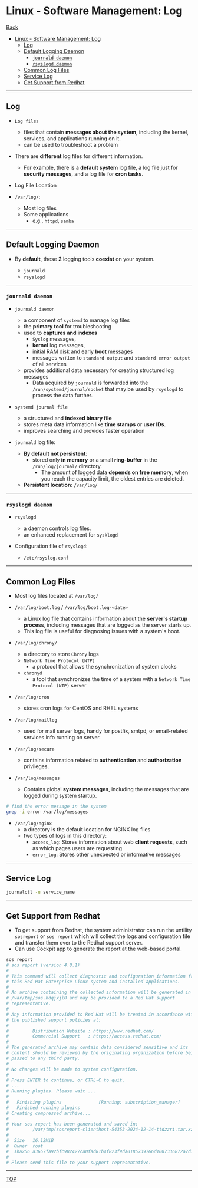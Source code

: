 # Linux - Software Management: Log

[Back](../../index.md)

- [Linux - Software Management: Log](#linux---software-management-log)
  - [Log](#log)
  - [Default Logging Daemon](#default-logging-daemon)
    - [`journald daemon`](#journald-daemon)
    - [`rsyslogd daemon`](#rsyslogd-daemon)
  - [Common Log Files](#common-log-files)
  - [Service Log](#service-log)
  - [Get Support from Redhat](#get-support-from-redhat)

---

## Log

- `Log files`
  - files that contain **messages about the system**, including the kernel, services, and applications running on it.
  - can be used to troubleshoot a problem
- There are **different** log files for different information.

  - For example, there is a **default system** log file, a log file just for **security messages**, and a log file for **cron tasks**.

- Log File Location

- `/var/log/`:
  - Most log files
  - Some applications
    - e.g., `httpd`, `samba`

---

## Default Logging Daemon

- By **default**, these **2** logging tools **coexist** on your system.

  - `journald`
  - `rsyslogd`

---

### `journald daemon`

- `journald daemon`

  - a component of `systemd` to manage log files
  - the **primary tool** for troubleshooting
  - used to **captures and indexes**
    - `Syslog` messages,
    - **kernel** log messages,
    - initial RAM disk and early **boot** messages
    - messages written to `standard output` and `standard error output` of all services
  - provides additional data necessary for creating structured log messages
    - Data acquired by `journald` is forwarded into the `/run/systemd/journal/socket` that may be used by `rsyslogd` to process the data further.

- `systemd journal file`

  - a structured and **indexed binary file**
  - stores meta data information like **time stamps** or **user IDs**.
  - improves searching and provides faster operation

- `journald` log file:

  - **By default not persistent**:
    - stored only **in memory** or a small **ring-buffer** in the `/run/log/journal/` directory.
      - The amount of logged data **depends on free memory**, when you reach the capacity limit, the oldest entries are deleted.
  - **Persistent location**: `/var/log/`

---

### `rsyslogd daemon`

- `rsyslogd`

  - a daemon controls log files.
  - an enhanced replacement for `sysklogd`

- Configuration file of `rsyslogd`:
  - `/etc/rsyslog.conf`

---

## Common Log Files

- Most log files located at `/var/log/`

- `/var/log/boot.log` / `/var/log/boot.log-<date>`

  - a Linux log file that contains information about the **server's startup process**, including messages that are logged as the server starts up.
  - This log file is useful for diagnosing issues with a system's boot.

- `/var/log/chrony/`

  - a directory to store `Chrony` logs
  - `Network Time Protocol (NTP)`
    - a protocol that allows the synchronization of system clocks
  - `chronyd`
    - a tool that synchronizes the time of a system with a `Network Time Protocol (NTP)` server

- `/var/log/cron`

  - stores cron logs for CentOS and RHEL systems

- `/var/log/maillog`

  - used for mail server logs, handy for postfix, smtpd, or email-related services info running on server.

- `/var/log/secure`

  - contains information related to **authentication** and **authorization** privileges.

- `/var/log/messages`

  - Contains global **system messages**, including the messages that are logged during system startup.

```sh
# find the error message in the system
grep -i error /var/log/messages
```

- `/var/log/nginx`
  - a directory is the default location for NGINX log files
  - two types of logs in this directory:
    - `access_log`: Stores information about web **client requests**, such as which pages users are requesting
    - `error_log`: Stores other unexpected or informative messages

---

## Service Log

```sh
journalctl -u service_name
```

---

## Get Support from Redhat

- To get support from Redhat, the system administrator can run the untility `sosreport` or `sos report` which will collect the logs and configuration file and transfer them over to the Redhat support server.
- Can use Cockpit app to generate the report at the web-based portal.

```sh
sos report
# sos report (version 4.8.1)
#
# This command will collect diagnostic and configuration information from
# this Red Hat Enterprise Linux system and installed applications.
#
# An archive containing the collected information will be generated in
# /var/tmp/sos.bdqjxjl0 and may be provided to a Red Hat support
# representative.
#
# Any information provided to Red Hat will be treated in accordance with
# the published support policies at:
#
#         Distribution Website : https://www.redhat.com/
#         Commercial Support   : https://access.redhat.com/
#
# The generated archive may contain data considered sensitive and its
# content should be reviewed by the originating organization before being
# passed to any third party.
#
# No changes will be made to system configuration.
#
# Press ENTER to continue, or CTRL-C to quit.
# ...
# Running plugins. Please wait ...
#
#   Finishing plugins              [Running: subscription_manager]                          ]h]d]
#   Finished running plugins
# Creating compressed archive...
#
# Your sos report has been generated and saved in:
#         /var/tmp/sosreport-clienthost-54353-2024-12-14-ttdzzri.tar.xz
#
#  Size   16.12MiB
#  Owner  root
#  sha256 a3657fa92bfc982427ca0fad81b4f823f9da0185739766d1007336872a7d300c
#
# Please send this file to your support representative.
```

---

[TOP](#linux---software-management-log)

